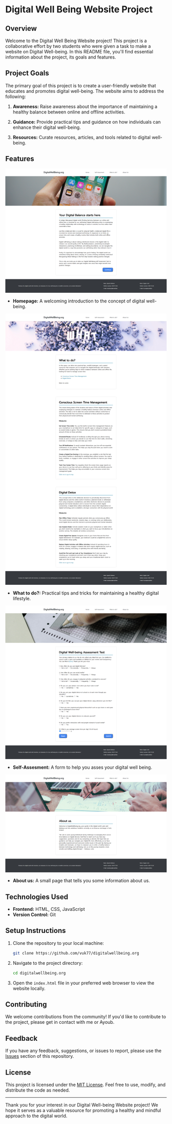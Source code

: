 # Digital Well Being Website Project

## Overview

Welcome to the Digital Well Being Website project! This project is a collaborative effort by two students who were given a task to make a website on Digital Well-being. In this README file, you'll find essential information about the project, its goals and features.

## Project Goals

The primary goal of this project is to create a user-friendly website that educates and promotes digital well-being. The website aims to address the following:

1. **Awareness:** Raise awareness about the importance of maintaining a healthy balance between online and offline activities.

2. **Guidance:** Provide practical tips and guidance on how individuals can enhance their digital well-being.

3. **Resources:** Curate resources, articles, and tools related to digital well-being.

## Features

<div align="center">
  <img alt="homepage" src="./Images/index.png" />
</div>

- **Homepage:** A welcoming introduction to the concept of digital well-being.

<div align="center">
  <img alt="homepage" src="./Images/whattodo.png" />
</div>

- **What to do?:** Practical tips and tricks for maintaining a healthy digital lifestyle.

<div align="center">
  <img alt="homepage" src="./Images/selfassesment.png" />
</div>

- **Self-Assesment:** A form to help you asses your digital well being.

<div align="center">
  <img alt="homepage" src="./Images/aboutus.png" />
</div>

- **About us:** A small page that tells you some information about us.

## Technologies Used

- **Frontend:** HTML, CSS, JavaScript
- **Version Control:** Git

## Setup Instructions

1. Clone the repository to your local machine:

   ```bash
   git clone https://github.com/vuk77/digitalwellbeing.org
   ```

2. Navigate to the project directory:

   ```bash
   cd digitalwellbeing.org
   ```

3. Open the `index.html` file in your preferred web browser to view the website locally.

## Contributing

We welcome contributions from the community! If you'd like to contribute to the project, please get in contact with me or Ayoub.

## Feedback

If you have any feedback, suggestions, or issues to report, please use the [Issues](https://github.com/Vuk77/digitalwellbeing.org/issues) section of this repository.

## License

This project is licensed under the [MIT License](LICENSE). Feel free to use, modify, and distribute the code as needed.

---

Thank you for your interest in our Digital Well-being Website project! We hope it serves as a valuable resource for promoting a healthy and mindful approach to the digital world.

